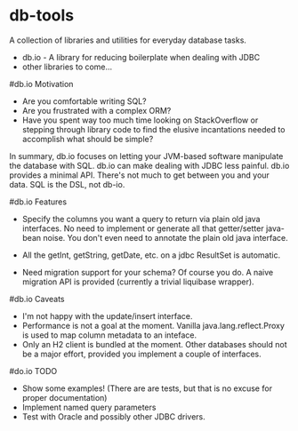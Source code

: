 # db-tools 

A collection of libraries and utilities for everyday database tasks.

* db.io - A library for reducing boilerplate when dealing with JDBC
* other libraries to come...

#db.io Motivation 

* Are you comfortable writing SQL? 
* Are you frustrated with a complex ORM? 
* Have you spent way too much time looking
on StackOverflow or stepping through library code to find the elusive incantations 
needed to accomplish what should be simple?

In summary, db.io focuses on letting your JVM-based software manipulate the database with SQL.
db.io can make dealing with JDBC less painful. db.io provides a minimal API. 
There's not much to get between you and your data. SQL is the DSL, not db-io.

#db.io Features 

* Specify the columns you want a query to return via plain old java interfaces. No need to
implement or generate all that getter/setter java-bean noise. You don't even need to 
annotate the plain old java interface.
* All the getInt, getString, getDate, etc. on a jdbc ResultSet is automatic.

* Need migration support for your schema? Of course you do. A naive migration API is 
provided (currently a trivial liquibase wrapper).

#db.io Caveats

* I'm not happy with the update/insert interface.
* Performance is not a goal at the moment. Vanilla java.lang.reflect.Proxy is used to
map column metadata to an inteface.
* Only an H2 client is bundled at the moment. Other databases should not be a major effort, provided you 
implement a couple of interfaces.

 
#do.io TODO 

* Show some examples! (There are are tests, but that is no excuse for proper documentation)
* Implement named query parameters
* Test with Oracle and possibly other JDBC drivers.


